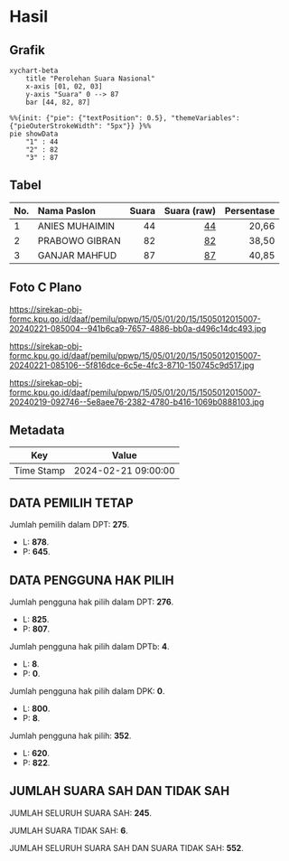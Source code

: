 # Hasil

## Grafik

```mermaid
xychart-beta
    title "Perolehan Suara Nasional"
    x-axis [01, 02, 03]
    y-axis "Suara" 0 --> 87
    bar [44, 82, 87]
```

```mermaid
%%{init: {"pie": {"textPosition": 0.5}, "themeVariables": {"pieOuterStrokeWidth": "5px"}} }%%
pie showData
    "1" : 44
    "2" : 82
    "3" : 87
```

## Tabel

| No. | Nama Paslon    | Suara | Suara (raw) | Persentase |
|:--- |:-------------- | -----:| -----------:| ----------:|
| 1   | ANIES MUHAIMIN | 44    | [44][p-1]   | 20,66      |
| 2   | PRABOWO GIBRAN | 82    | [82][p-2]   | 38,50      |
| 3   | GANJAR MAHFUD  | 87    | [87][p-3]   | 40,85      |


[p-1]: https://github.com/gigit-pemilu/pemilu-2024/blob/main/pilpres/hitung-suara/sub/15-jambi/sub/05--muaro-jambi/sub/01-jambi-luar-kota/sub/2015-kedemangan/sub/007-tps/sub/paslon-1.txt
[p-2]: https://github.com/gigit-pemilu/pemilu-2024/blob/main/pilpres/hitung-suara/sub/15-jambi/sub/05--muaro-jambi/sub/01-jambi-luar-kota/sub/2015-kedemangan/sub/007-tps/sub/paslon-2.txt
[p-3]: https://github.com/gigit-pemilu/pemilu-2024/blob/main/pilpres/hitung-suara/sub/15-jambi/sub/05--muaro-jambi/sub/01-jambi-luar-kota/sub/2015-kedemangan/sub/007-tps/sub/paslon-3.txt

## Foto C Plano

https://sirekap-obj-formc.kpu.go.id/daaf/pemilu/ppwp/15/05/01/20/15/1505012015007-20240221-085004--941b6ca9-7657-4886-bb0a-d496c14dc493.jpg

https://sirekap-obj-formc.kpu.go.id/daaf/pemilu/ppwp/15/05/01/20/15/1505012015007-20240221-085106--5f816dce-6c5e-4fc3-8710-150745c9d517.jpg

https://sirekap-obj-formc.kpu.go.id/daaf/pemilu/ppwp/15/05/01/20/15/1505012015007-20240219-092746--5e8aee76-2382-4780-b416-1069b0888103.jpg


## Metadata

| Key        | Value               |
| ---------- | ------------------- |
| Time Stamp | 2024-02-21 09:00:00 |


## DATA PEMILIH TETAP

Jumlah pemilih dalam DPT: **275**.
 * L: **878**.
 * P: **645**.

## DATA PENGGUNA HAK PILIH

Jumlah pengguna hak pilih dalam DPT: **276**.
 * L: **825**.
 * P: **807**.

Jumlah pengguna hak pilih dalam DPTb: **4**.
 * L: **8**.
 * P: **0**.

Jumlah pengguna hak pilih dalam DPK: **0**.
 * L: **800**.
 * P: **8**.

Jumlah pengguna hak pilih: **352**.
 * L: **620**.
 * P: **822**.

## JUMLAH SUARA SAH DAN TIDAK SAH

JUMLAH SELURUH SUARA SAH: **245**.

JUMLAH SUARA TIDAK SAH: **6**.

JUMLAH SELURUH SUARA SAH DAN SUARA TIDAK SAH: **552**.


